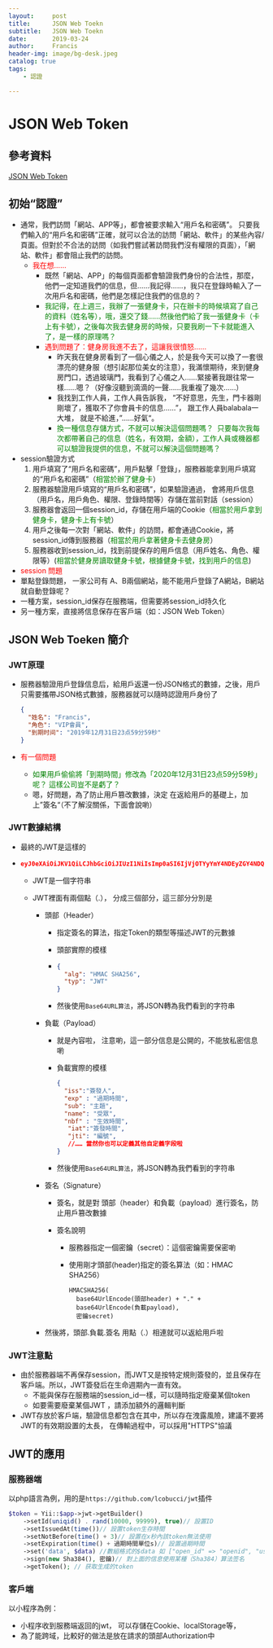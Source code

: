 ```yaml
---
layout:     post
title:      JSON Web Toekn
subtitle:   JSON Web Toekn
date:       2019-03-24
author:     Francis
header-img: image/bg-desk.jpeg
catalog: true
tags:
    - 認證

---
```


# JSON Web Token

## 參考資料

[JSON Web Token](https://jwt.io/introduction/)



## 初始“認證”

* 通常，我們訪問「網站、APP等」，都會被要求輸入“用戶名和密碼”。 只要我們輸入的“用戶名和密碼”正確，就可以合法的訪問「網站、軟件」的某些內容/頁面。但對於不合法的訪問（如我們嘗試著訪問我們沒有權限的頁面），「網站、軟件」都會阻止我們的訪問。
  * <font color="red">我在想……</font>
    * 既然「網站、APP」的每個頁面都會驗證我們身份的合法性，那麼，他們一定知道我們的信息，但……我記得……，我只在登錄時輸入了一次用戶名和密碼，他們是怎樣記住我們的信息的？
    * <font color="green">我記得，在上週三，我辦了一張健身卡，只在辦卡的時候填寫了自己的資料（姓名等），哦，還交了錢……然後他們給了我一張健身卡（卡上有卡號），之後每次我去健身房的時候，只要我刷一下卡就能進入了，是一樣的原理嗎？</font>
    * <font color="red">遇到問題了：健身房我進不去了，這讓我很憤怒……</font>
      * 昨天我在健身房看到了一個心儀之人，於是我今天可以換了一套很漂亮的健身服（想引起那位美女的注意），我滿懷期待，來到健身房門口，透過玻璃門，我看到了心儀之人……緊接著我跟往常一樣……嗯？（好像沒聽到滴滴的一聲……我重複了幾次……）
      * 我找到工作人員，工作人員告訴我， “不好意思，先生，門卡器剛剛壞了，獲取不了你會員卡的信息……”， 跟工作人員balabala一大堆， 就是不給進，”……好氣“。
      * <font color="green">換一種信息存儲方式，不就可以解決這個問題嗎？  只要每次我每次都帶著自己的信息（姓名，有效期，金額），工作人員或機器都可以驗證我提供的信息，不就可以解決這個問題嗎？</font>
* session驗證方式
  1. 用戶填寫了“用戶名和密碼”，用戶點擊「登錄」，服務器能拿到用戶填寫的“用戶名和密碼”（<font color="green">相當於辦了健身卡</font>）
  2. 服務器驗證用戶填寫的“用戶名和密碼”，如果驗證通過， 會將用戶信息（用戶名，用戶角色、權限、登錄時間等）存儲在當前對話（session）
  3. 服務器會返回一個session_id，存儲在用戶端的Cookie（<font color="green">相當於用戶拿到健身卡，健身卡上有卡號</font>）
  4. 用戶之後每一次對「網站、軟件」的訪問，都會通過Cookie，將session_id傳到服務器（<font color="green">相當於用戶拿著健身卡去健身房</font>）
  5. 服務器收到session_id，找到前提保存的用戶信息（用戶姓名、角色、權限等）(<font color="green">相當於健身房讀取健身卡號，根據健身卡號，找到用戶的信息</font>)
*   <font color="red">session 問題</font>
  * 單點登錄問題， 一家公司有 A、B兩個網站，能不能用戶登錄了A網站，B網站就自動登錄呢？
  * 一種方案，session_id保存在服務端，但需要將session_id持久化
  * 另一種方案，直接將信息保存在客戶端（如：JSON Web Token）

## JSON Web Toeken 簡介

### JWT原理

* 服務器驗證用戶登錄信息后，給用戶返還一份JSON格式的數據，之後，用戶只需要攜帶JSON格式數據，服務器就可以隨時認證用戶身份了 

  ~~~json
  {
    "姓名": "Francis",
    "角色": "VIP會員",
    "到期时间": "2019年12月31日23点59分59秒"
  }
  ~~~

* <font  color="red">有一個問題</font>

  * <font color="green">如果用戶偷偷將「到期時間」修改為「2020年12月31日23点59分59秒」呢？ 這樣公司豈不是虧了？</font>
  * 嗯，好問題，為了防止用戶篡改數據，決定 在返給用戶的基礎上，加上”簽名“（不了解沒關係，下面會說喲）

  

### JWT數據結構

* 最終的JWT是這樣的

* ~~~json
  eyJ0eXAiOiJKV1QiLCJhbGciOiJIUzI1NiIsImp0aSI6IjVjOTYyYmY4NDEyZGY4NDQ3MCJ9.eyJqdGkiOiI1Yzk2MmJmODQxMmRmODQ0NzAiLCJpYXQiOjE1NTMzNDU1MjgsIm5iZiI6MTU1MzM0NTUzMSwiZXhwIjoxNTUzMzQ5MTI4LCJkYXRhIjp7InVpZCI6MX19.fsjRUoThP4M6kYKTmBZWyyj_RFqSUz1dsz6xChMObiU
  ~~~

  * JWT是一個字符串

  * JWT裡面有兩個點（.）， 分成三個部分，這三部分分別是

    * 頭部（Header）

      * 指定簽名的算法，指定Token的類型等描述JWT的元數據

      * 頭部實際的模樣

      * ~~~json
        {
          "alg": "HMAC SHA256",
          "typ": "JWT"
        }
        ~~~

      * 然後使用`Base64URL算法`，將JSON轉為我們看到的字符串

    * 負載（Payload）

      * 就是內容啦， 注意喲，這一部分信息是公開的，不能放私密信息喲

      * 負載實際的模樣

        ~~~json
        {
          "iss":"簽發人",
          "exp" : "過期時間",
          "sub": "主題",
          "name": "受眾",
          "nbf" : "生效時間",
           "iat":"簽發時間",
           "jti": "編號",  
           //…… 當然你也可以定義其他自定義字段啦
        }
        ~~~

      * 然後使用`Base64URL算法`，將JSON轉為我們看到的字符串

    * 簽名（Signature）

      * 簽名，就是對 頭部（header）和負載（payload）進行簽名，防止用戶篡改數據

      * 簽名說明

        * 服務器指定一個密鑰（secret）：這個密鑰需要保密喲

        * 使用剛才頭部(header)指定的簽名算法（如：HMAC SHA256）

          ~~~
          HMACSHA256(
            base64UrlEncode(頭部header) + "." +
            base64UrlEncode(負載payload),
            密鑰secret)
          ~~~

    * 然後將，頭部.負載.簽名 用點（.）相連就可以返給用戶啦

### JWT注意點

* 由於服務器端不再保存session，而JWT又是按特定規則簽發的，並且保存在客戶端。所以，JWT簽發后在生命週期內一直有效。
  * 不能與保存在服務端的session_id一樣，可以隨時指定廢棄某個token
  * 如要需要廢棄某個JWT ，請添加額外的邏輯判斷
* JWT存放於客戶端，驗證信息都包含在其中，所以存在洩露風險，建議不要將JWT的有效期設置的太長， 在傳輸過程中，可以採用"HTTPS"協議



## JWT的應用

### 服務器端

以php語言為例，用的是`https://github.com/lcobucci/jwt`插件

~~~php
$token = Yii::$app->jwt->getBuilder()
    ->setId(uniqid() . rand(10000, 99999), true)// 設置ID
    ->setIssuedAt(time())// 設置token生存時間
    ->setNotBefore(time() + 3)// 設置在x秒內該token無法使用
    ->setExpiration(time() + 過期時間單位s)// 設置過期時間
    ->set('data', $data) //數組格式的$data 如 ["open_id" => "openid", "user_id" => "用戶id"]
    ->sign(new Sha384(), 密鑰)// 對上面的信息使用某種（Sha384）算法签名
    ->getToken(); // 获取生成的token
~~~



### 客戶端

以小程序為例：

* 小程序收到服務端返回的jwt， 可以存儲在Cookie、localStorage等，
* 為了能跨域，比較好的做法是放在請求的頭部Authorization中











